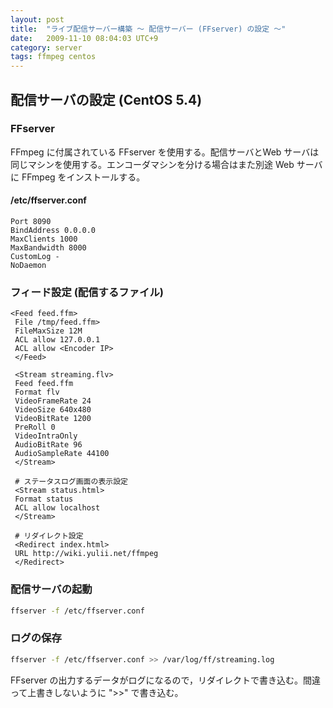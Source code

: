 ```yaml
---
layout: post
title:  "ライブ配信サーバー構築 〜 配信サーバー (FFserver) の設定 〜"
date:   2009-11-10 08:04:03 UTC+9
category: server
tags: ffmpeg centos
---
```


## 配信サーバの設定 (CentOS 5.4)

### FFserver

FFmpeg に付属されている FFserver を使用する。配信サーバとWeb サーバは同じマシンを使用する。エンコーダマシンを分ける場合はまた別途 Web サーバに FFmpeg をインストールする。

#### /etc/ffserver.conf

~~~
Port 8090
BindAddress 0.0.0.0
MaxClients 1000
MaxBandwidth 8000
CustomLog -
NoDaemon
~~~

### フィード設定 (配信するファイル)

~~~
<Feed feed.ffm>
 File /tmp/feed.ffm>
 FileMaxSize 12M
 ACL allow 127.0.0.1
 ACL allow <Encoder IP>
 </Feed>

 <Stream streaming.flv>
 Feed feed.ffm
 Format flv
 VideoFrameRate 24
 VideoSize 640x480
 VideoBitRate 1200
 PreRoll 0
 VideoIntraOnly
 AudioBitRate 96
 AudioSampleRate 44100
 </Stream>

 # ステータスログ画面の表示設定
 <Stream status.html>
 Format status
 ACL allow localhost
 </Stream>

 # リダイレクト設定
 <Redirect index.html>
 URL http://wiki.yulii.net/ffmpeg
 </Redirect>
~~~

### 配信サーバの起動

~~~sh
ffserver -f /etc/ffserver.conf
~~~

### ログの保存

~~~sh
ffserver -f /etc/ffserver.conf >> /var/log/ff/streaming.log
~~~

FFserver の出力するデータがログになるので，リダイレクトで書き込む。間違って上書きしないように ">>" で書き込む。

